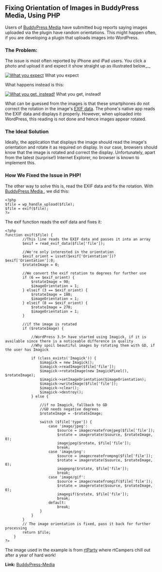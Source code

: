## Fixing Orientation of Images in BuddyPress Media, Using PHP

Users of [BuddyPress Media](http://wordpress.org/extend/plugins/buddypress-media/) have submitted bug reports saying images uploaded via the plugin have random orientations. This might happen often, if you are developing a plugin that uploads images into WordPress.


### The Problem:


The issue is most often reported by iPhone and iPad users. You click a photo and upload it and expect it show straight up as illustrated below_._

[![What you expect](https://rtcamp.com/wp-content/uploads/2013/03/whatuexpect-283x350.jpg)](https://rtcamp.com/wp-content/uploads/2013/03/whatuexpect.jpg) What you expect

What happens instead is this:

[![What you get, instead!](https://rtcamp.com/wp-content/uploads/2013/03/whatuget-432x350.jpg)](https://rtcamp.com/wp-content/uploads/2013/03/whatuget.jpg) What you get, instead!

What can be guessed from the images is that these smartphones do not correct the rotation in the image's [EXIF data](http://en.wikipedia.org/wiki/Exchangeable_image_file_format). The phone's native app reads the EXIF data and displays it properly. However, when uploaded into WordPress, this reading is not done and hence images appear rotated.


### The Ideal Solution


Ideally, the application that displays the image should read the image's orientation and rotate it as required on display. In our case, browsers should know that the image is rotated and correct the display. Unfortunately, apart from the latest (surprise!) Internet Explorer, no browser is known to implement this.


### How We Fixed the Issue in PHP!


The other way to solve this is, read the EXIF data and fix the rotation. With [BuddyPress Media ](http://wordpress.org/extend/plugins/buddypress-media/changelog/), we did this:


    <?php
    $file = wp_handle_upload($file);
    $file = exif($file);
    ?>


The exif function reads the exif data and fixes it:


    <?php
    function exif($file) {
            //This line reads the EXIF data and passes it into an array
            $exif = read_exif_data($file['file']);

            //We're only interested in the orientation
            $exif_orient = isset($exif['Orientation'])?$exif['Orientation']:0;
            $rotateImage = 0;

            //We convert the exif rotation to degrees for further use
            if (6 == $exif_orient) {
                $rotateImage = 90;
                $imageOrientation = 1;
            } elseif (3 == $exif_orient) {
                $rotateImage = 180;
                $imageOrientation = 1;
            } elseif (8 == $exif_orient) {
                $rotateImage = 270;
                $imageOrientation = 1;
            }

            //if the image is rotated
            if ($rotateImage) {

                //WordPress 3.5+ have started using Imagick, if it is available since there is a noticeable difference in quality
                //Why spoil beautiful images by rotating them with GD, if the user has Imagick

                if (class_exists('Imagick')) {
                    $imagick = new Imagick();
                    $imagick->readImage($file['file']);
                    $imagick->rotateImage(new ImagickPixel(), $rotateImage);
                    $imagick->setImageOrientation($imageOrientation);
                    $imagick->writeImage($file['file']);
                    $imagick->clear();
                    $imagick->destroy();
                } else {

                    //if no Imagick, fallback to GD
                    //GD needs negative degrees
                    $rotateImage = -$rotateImage;

                    switch ($file['type']) {
                        case 'image/jpeg':
                            $source = imagecreatefromjpeg($file['file']);
                            $rotate = imagerotate($source, $rotateImage, 0);
                            imagejpeg($rotate, $file['file']);
                            break;
                        case 'image/png':
                            $source = imagecreatefrompng($file['file']);
                            $rotate = imagerotate($source, $rotateImage, 0);
                            imagepng($rotate, $file['file']);
                            break;
                        case 'image/gif':
                            $source = imagecreatefromgif($file['file']);
                            $rotate = imagerotate($source, $rotateImage, 0);
                            imagegif($rotate, $file['file']);
                            break;
                        default:
                            break;
                    }
                }
            }
            // The image orientation is fixed, pass it back for further processing
            return $file;
        }
    ?>



The image used in the example is from [rtParty](https://rtcamp.com/blog/rtcamp-4-years/) where rtCampers chill out after a year of hard work!

**Link:** [BuddyPress-Media](https://rtcamp.com/rtmedia/)
